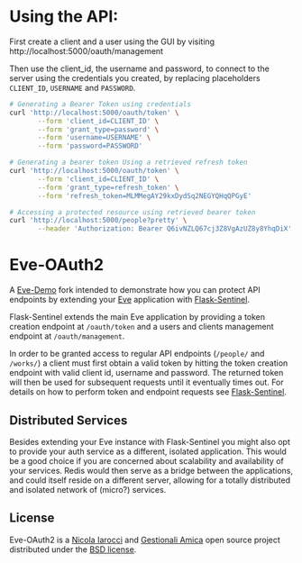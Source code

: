 # Using the API:

First create a client and a user using the GUI by visiting http://localhost:5000/oauth/management

Then use the client\_id, the username and password, to connect to the server
using the credentials you created, by replacing placeholders `CLIENT_ID`,
`USERNAME` and `PASSWORD`.

```bash
# Generating a Bearer Token using credentials
curl 'http://localhost:5000/oauth/token' \
       --form 'client_id=CLIENT_ID' \
       --form 'grant_type=password' \
       --form 'username=USERNAME' \
       --form 'password=PASSWORD'

# Generating a bearer token Using a retrieved refresh token
curl 'http://localhost:5000/oauth/token' \
       --form 'client_id=CLIENT_ID' \
       --form 'grant_type=refresh_token' \
       --form 'refresh_token=MLMMegAY29kxDydSq2NEGYQHqQPGyE'

# Accessing a protected resource using retrieved bearer token
curl 'http://localhost:5000/people?pretty' \
       --header 'Authorization: Bearer Q6ivNZLQ67cj3Z8VgAzUZ8y8YhqDiX'
```

# Eve-OAuth2

A [Eve-Demo][1] fork intended to demonstrate how you can protect API endpoints
by extending your [Eve][3] application with [Flask-Sentinel][3].

Flask-Sentinel extends the main Eve application by providing a token creation
endpoint at `/oauth/token` and a users and clients management endpoint at
`/oauth/management`.

In order to be granted access to regular API endpoints (`/people/` and
`/works/`) a client must first obtain a valid token by hitting the token
creation endpoint with valid client id, username and password. The returned
token will then be used for subsequent requests until it eventually times out.
For details on how to perform token and endpoint requests see
[Flask-Sentinel][3].

## Distributed Services
Besides extending your Eve instance with Flask-Sentinel you might also opt to
provide your auth service as a different, isolated application. This would be
a good choice if you are concerned about scalability and availability of your
services. Redis would then serve as a bridge between the applications, and
could itself reside on a different server, allowing for a totally distributed
and isolated network of (micro?) services.

## License
Eve-OAuth2 is a [Nicola Iarocci][5] and [Gestionali Amica][6] open source
project distributed under the [BSD license][7].

[1]: https://github.com/pyeve/eve-demo
[2]: http://python-eve.org
[3]: https://github.com/pyeve/flask-sentinel
[5]: http://nicolaiarocci.com
[6]: http://gestionaleamica.com
[7]: https://github.com/pyeve/eve-oauth2/blob/master/LICENSE
